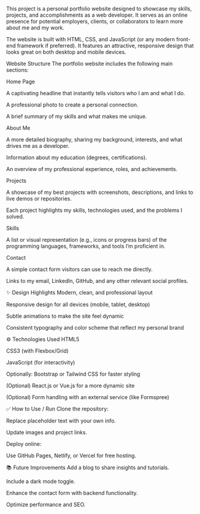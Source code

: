 This project is a personal portfolio website designed to showcase my skills, projects, and accomplishments as a web developer. It serves as an online presence for potential employers, clients, or collaborators to learn more about me and my work.

The website is built with HTML, CSS, and JavaScript (or any modern front-end framework if preferred). It features an attractive, responsive design that looks great on both desktop and mobile devices.


 Website Structure
The portfolio website includes the following main sections:

Home Page

A captivating headline that instantly tells visitors who I am and what I do.

A professional photo to create a personal connection.

A brief summary of my skills and what makes me unique.

About Me

A more detailed biography, sharing my background, interests, and what drives me as a developer.

Information about my education (degrees, certifications).

An overview of my professional experience, roles, and achievements.

Projects

A showcase of my best projects with screenshots, descriptions, and links to live demos or repositories.

Each project highlights my skills, technologies used, and the problems I solved.

Skills

A list or visual representation (e.g., icons or progress bars) of the programming languages, frameworks, and tools I’m proficient in.

Contact

A simple contact form visitors can use to reach me directly.

Links to my email, LinkedIn, GitHub, and any other relevant social profiles.

✨ Design Highlights
Modern, clean, and professional layout

Responsive design for all devices (mobile, tablet, desktop)

Subtle animations to make the site feel dynamic

Consistent typography and color scheme that reflect my personal brand

⚙️ Technologies Used
HTML5

CSS3 (with Flexbox/Grid)

JavaScript (for interactivity)

Optionally: Bootstrap or Tailwind CSS for faster styling

(Optional) React.js or Vue.js for a more dynamic site

(Optional) Form handling with an external service (like Formspree)

✅ How to Use / Run
Clone the repository:


Replace placeholder text with your own info.

Update images and project links.

Deploy online:

Use GitHub Pages, Netlify, or Vercel for free hosting.

📚 Future Improvements
Add a blog to share insights and tutorials.

Include a dark mode toggle.

Enhance the contact form with backend functionality.

Optimize performance and SEO.

